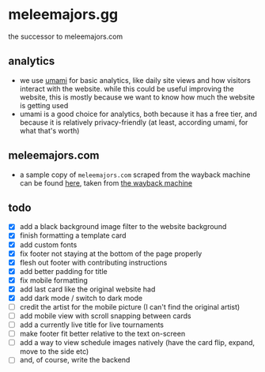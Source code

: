 # meleemajors.gg

the successor to meleemajors.com

## analytics

- we use [umami](https://umami.is/) for basic analytics, like daily site views and how visitors interact with the website. while this could be useful improving the website, this is mostly because we want to know how much the website is getting used
- umami is a good choice for analytics, both because it has a free tier, and because it is relatively privacy-friendly (at least, according umami, for what that's worth)

## meleemajors.com

- a sample copy of `meleemajors.com` scraped from the wayback machine can be found [here](https://github.com/jtof-dev/meleemajors.gg/tree/meleemajors.com), taken from [the wayback machine](https://web.archive.org/web/20221202045414/https://www.meleemajors.com/)

## todo

- [x] add a black background image filter to the website background
- [x] finish formatting a template card
- [x] add custom fonts
- [x] fix footer not staying at the bottom of the page properly
- [x] flesh out footer with contributing instructions
- [x] add better padding for title
- [x] fix mobile formatting
- [x] add last card like the original website had
- [x] add dark mode / switch to dark mode
- [ ] credit the artist for the mobile picture (I can't find the original artist)
- [ ] add mobile view with scroll snapping between cards
- [ ] add a currently live title for live tournaments
- [ ] make footer fit better relative to the text on-screen
- [ ] add a way to view schedule images natively (have the card flip, expand,
  move to the side etc)
- [ ] and, of course, write the backend